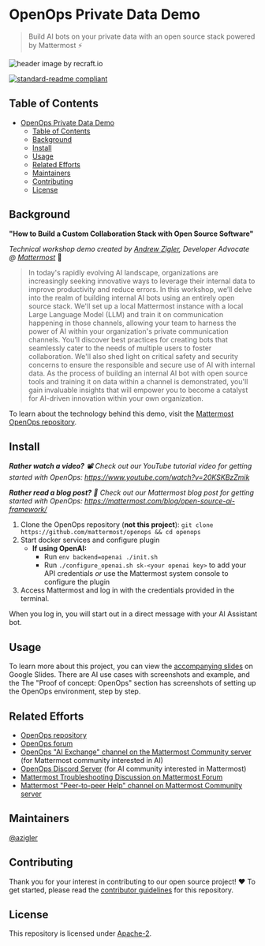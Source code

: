 # OpenOps Private Data Demo

> Build AI bots on your private data with an open source stack powered by Mattermost ⚡️

![header image by recraft.io](https://github.com/azigler/azigler/assets/7295363/5066cbb9-5576-4c50-942d-a3b1db1abb6f)

[![standard-readme compliant](https://img.shields.io/badge/readme%20style-standard-brightgreen.svg?style=flat-square)](https://github.com/RichardLitt/standard-readme)

## Table of Contents
- [OpenOps Private Data Demo](#openops-private-data-demo)
  - [Table of Contents](#table-of-contents)
  - [Background](#background)
  - [Install](#install)
  - [Usage](#usage)
  - [Related Efforts](#related-efforts)
  - [Maintainers](#maintainers)
  - [Contributing](#contributing)
  - [License](#license)

## Background

**"How to Build a Custom Collaboration Stack with Open Source Software"**

*Technical workshop demo created by [Andrew Zigler](https://www.linkedin.com/in/andrewzigler/), Developer Advocate @ [Mattermost](https://mattermost.com/)* 🍎

> In today's rapidly evolving AI landscape, organizations are increasingly seeking innovative ways to leverage their internal data to improve productivity and reduce errors. In this workshop, we’ll delve into the realm of building internal AI bots using an entirely open source stack. We'll set up a local Mattermost instance with a local Large Language Model (LLM) and train it on communication happening in those channels, allowing your team to harness the power of AI within your organization's private communication channels. You’ll discover best practices for creating bots that seamlessly cater to the needs of multiple users to foster collaboration. We'll also shed light on critical safety and security concerns to ensure the responsible and secure use of AI with internal data. As the process of building an internal AI bot with open source tools and training it on data within a channel is demonstrated, you'll gain invaluable insights that will empower you to become a catalyst for AI-driven innovation within your own organization.

To learn about the technology behind this demo, visit the [Mattermost OpenOps repository](https://openops.mattermost.com).

## Install

***Rather watch a video?** 📽️ Check out our YouTube tutorial video for getting started with OpenOps: https://www.youtube.com/watch?v=20KSKBzZmik*

***Rather read a blog post?** 📝 Check out our Mattermost blog post for getting started with OpenOps: https://mattermost.com/blog/open-source-ai-framework/*

1. Clone the OpenOps repository (**not this project**): `git clone https://github.com/mattermost/openops && cd openops`
2. Start docker services and configure plugin
    - **If using OpenAI:**
      - Run `env backend=openai ./init.sh`
      - Run `./configure_openai.sh sk-<your openai key>` to add your API credentials *or* use the Mattermost system console to configure the plugin
3. Access Mattermost and log in with the credentials provided in the terminal.

When you log in, you will start out in a direct message with your AI Assistant bot.

## Usage

To learn more about this project, you can view the [accompanying slides](https://docs.google.com/presentation/d/171BlzkccVSvXcxHG_NwvdYtPUB0YOQwleFJj2lySFu0/edit?usp=sharing) on Google Slides. There are AI use cases with screenshots and example, and the The "Proof of concept: OpenOps" section has screenshots of setting up the OpenOps environment, step by step.

## Related Efforts

- [OpenOps repository](https://forum.mattermost.com/c/openops-ai/40) 
- [OpenOps forum](https://forum.mattermost.com/c/openops-ai/40) 
- [OpenOps "AI Exchange" channel on the Mattermost Community server](https://community.mattermost.com/core/channels/ai-exchange) (for Mattermost community interested in AI)
- [OpenOps Discord Server](https://discord.gg/kAC8WakMAx) (for AI community interested in Mattermost) 
- [Mattermost Troubleshooting Discussion on Mattermost Forum](https://forum.mattermost.com/c/trouble-shoot/16)
- [Mattermost "Peer-to-peer Help" channel on Mattermost Community server](https://community.mattermost.com/core/channels/peer-to-peer-help)

## Maintainers

[@azigler](https://github.com/azigler/)

## Contributing

Thank you for your interest in contributing to our open source project! ❤️ To get started, please read the [contributor guidelines](./CONTRIBUTING.md) for this repository.

## License

This repository is licensed under [Apache-2](./LICENSE).
